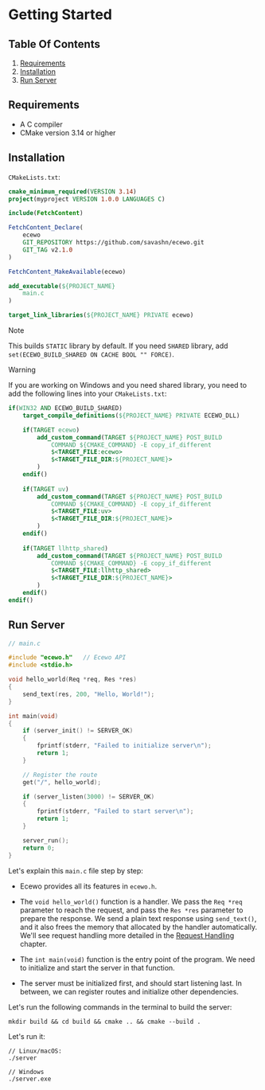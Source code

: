 # Getting Started

## Table Of Contents

1. [Requirements](#requirements)
2. [Installation](#installation)
3. [Run Server](#run-server)

## Requirements

- A C compiler
- CMake version 3.14 or higher

## Installation

`CMakeLists.txt`:
```cmake
cmake_minimum_required(VERSION 3.14)
project(myproject VERSION 1.0.0 LANGUAGES C)

include(FetchContent)

FetchContent_Declare(
    ecewo
    GIT_REPOSITORY https://github.com/savashn/ecewo.git
    GIT_TAG v2.1.0
)

FetchContent_MakeAvailable(ecewo)

add_executable(${PROJECT_NAME} 
    main.c
)

target_link_libraries(${PROJECT_NAME} PRIVATE ecewo)
```

> [!NOTE]
>
> This builds `STATIC` library by default. If you need `SHARED` library, add `set(ECEWO_BUILD_SHARED ON CACHE BOOL "" FORCE)`.

> [!WARNING]
>
> If you are working on Windows and you need shared library, you need to add the following lines into your `CMakeLists.txt`:

```cmake
if(WIN32 AND ECEWO_BUILD_SHARED)
    target_compile_definitions(${PROJECT_NAME} PRIVATE ECEWO_DLL)

    if(TARGET ecewo)
        add_custom_command(TARGET ${PROJECT_NAME} POST_BUILD
            COMMAND ${CMAKE_COMMAND} -E copy_if_different
            $<TARGET_FILE:ecewo>
            $<TARGET_FILE_DIR:${PROJECT_NAME}>
        )
    endif()
    
    if(TARGET uv)
        add_custom_command(TARGET ${PROJECT_NAME} POST_BUILD
            COMMAND ${CMAKE_COMMAND} -E copy_if_different
            $<TARGET_FILE:uv>
            $<TARGET_FILE_DIR:${PROJECT_NAME}>
        )
    endif()
    
    if(TARGET llhttp_shared)
        add_custom_command(TARGET ${PROJECT_NAME} POST_BUILD
            COMMAND ${CMAKE_COMMAND} -E copy_if_different
            $<TARGET_FILE:llhttp_shared>
            $<TARGET_FILE_DIR:${PROJECT_NAME}>
        )
    endif()
endif()
```

## Run Server

```c
// main.c

#include "ecewo.h"   // Ecewo API
#include <stdio.h>

void hello_world(Req *req, Res *res)
{
    send_text(res, 200, "Hello, World!");
}

int main(void)
{
    if (server_init() != SERVER_OK)
    {
        fprintf(stderr, "Failed to initialize server\n");
        return 1;
    }

    // Register the route
    get("/", hello_world);

    if (server_listen(3000) != SERVER_OK)
    {
        fprintf(stderr, "Failed to start server\n");
        return 1;
    }

    server_run();
    return 0;
}
```

Let's explain this `main.c` file step by step:

- Ecewo provides all its features in `ecewo.h`.

- The `void hello_world()` function is a handler. We pass the `Req *req` parameter to reach the request, and pass the `Res *res` parameter to prepare the response. We send a plain text response using `send_text()`, and it also frees the memory that allocated by the handler automatically. We'll see request handling more detailed in the [Request Handling](docs/request-handling.md) chapter.

- The `int main(void)` function is the entry point of the program. We need to initialize and start the server in that function.

- The server must be initialized first, and should start listening last. In between, we can register routes and initialize other dependencies.

Let's run the following commands in the terminal to build the server:

```shell
mkdir build && cd build && cmake .. && cmake --build .
```

Let's run it:
```shell
// Linux/macOS:
./server

// Windows
./server.exe
```
